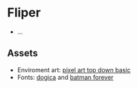 # Fliper

- ...

## Assets

- Enviroment art: [pixel art top down basic](https://cainos.itch.io/pixel-art-top-down-basic)
- Fonts: [dogica](https://www.dafont.com/pt/dogica.font) and [batman forever](https://www.dafont.com/pt/batman-forever.font)

